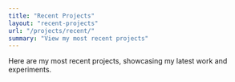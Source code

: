 ```yaml
---
title: "Recent Projects"
layout: "recent-projects"
url: "/projects/recent/"
summary: "View my most recent projects"
---
```


Here are my most recent projects, showcasing my latest work and experiments.
